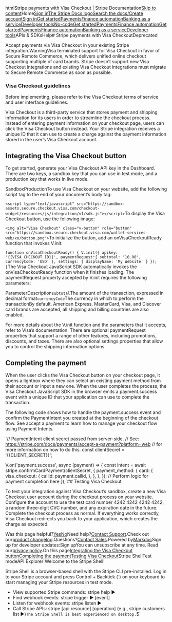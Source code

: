 htmlStripe payments with Visa Checkout | Stripe Documentation[Skip to content](#main-content)Home[Sign in](https://dashboard.stripe.com/login?redirect=https%3A%2F%2Fdocs.stripe.com%2Fvisa-checkout)[The Stripe Docs logo](/)[Search the docs/](#)[Create account](https://dashboard.stripe.com/register)[Sign in](https://dashboard.stripe.com/login?redirect=https%3A%2F%2Fdocs.stripe.com%2Fvisa-checkout)[Get started](/get-started)[Payments](/payments)[Finance automation](/finance-automation)[Banking as a service](/financial-services)[Developer tools](/development)[No-code](/no-code)[Get started](/get-started)[Payments](/payments)[Finance automation](/finance-automation)[](#)[Get started](/get-started)[Payments](/payments)[Finance automation](/finance-automation)[Banking as a service](/financial-services)[Developer tools](/development)[](#)APIs & SDKsHelp[](#)[](#)# Stripe payments with Visa CheckoutDeprecated

Accept payments via Visa Checkout in your existing Stripe integration.WarningVisa terminated support for Visa Checkout in favor of Secure Remote Commerce, which delivers unified online checkout supporting multiple of card brands. Stripe doesn’t support new Visa Checkout integrations and existing Visa Checkout integrations must migrate to Secure Remote Commerce as soon as possible.

### Visa Checkout guidelines

Before implementing, please refer to the Visa Checkout terms of service and user interface guidelines.

Visa Checkout is a third-party service that stores payment and shipping information for its users in order to streamline the checkout process. Instead of entering payment information on your checkout page, users can click the Visa Checkout button instead. Your Stripe integration receives a unique ID that it can use to create a charge against the payment information stored in the user’s Visa Checkout account.

## Integrating the Visa Checkout button

To get started, generate your Visa Checkout API key in the Dashboard. There are two keys, a sandbox key that you can use in test mode, and a production key that works in live mode.

SandboxProductionTo use Visa Checkout on your website, add the following script tag to the end of your document’s body tag:

`<script type="text/javascript" src="https://sandbox-assets.secure.checkout.visa.com/checkout-widget/resources/js/integration/v1/sdk.js"></script>`To display the Visa Checkout button, use the following image:

`<img alt="Visa Checkout" class="v-button" role="button" src="https://sandbox.secure.checkout.visa.com/wallet-services-web/xo/button.png">`To initialize the button, add an onVisaCheckoutReady function that invokes V.init:

`function onVisaCheckoutReady() {
  V.init({
    apikey: '{{VISA_CHECKOUT_ID}}',
    paymentRequest:{
      subtotal: '10.00',
      currencyCode: 'USD'
    },
    settings: {
      displayName: 'My Website'
    }
  });
}`The Visa Checkout JavaScript SDK automatically invokes the onVisaCheckoutReady function when it finishes loading. The paymentRequest property accepted by V.init requires the following parameters:

ParameterDescription`subtotal`The amount of the transaction, expressed in decimal format`currencyCode`The currency in which to perform the transactionBy default, American Express, MasterCard, Visa, and Discover card brands are accepted, all shipping and billing countries are also enabled.

For more details about the V.init function and the parameters that it accepts, refer to Visa’s documentation. There are optional paymentRequest properties that support a range of other features, including promotions, discounts, and taxes. There are also optional settings properties that allow you to control the shipping information options.

## Completing the payment

When the user clicks the Visa Checkout button on your checkout page, it opens a lightbox where they can select an existing payment method from their account or input a new one. When the user completes the process, the Visa Checkout JavaScript SDK in the browser emits a payment.success event with a unique ID that your application can use to complete the transaction.

The following code shows how to handle the payment.success event and confirm the PaymentIntent you created at the beginning of the checkout flow. See accept a payment to learn how to manage your checkout flow using Payment Intents.

`// PaymentIntent client secret passed from server-side.
// See: https://stripe.com/docs/payments/accept-a-payment?platform=web
// for more information on how to do this.
const clientSecret = '{{CLIENT_SECRET}}';

V.on('payment.success', async (payment) => {
  const intent = await stripe.confirmCardPayment(clientSecret, {
    payment_method: {
      card: {
        visa_checkout: {
          callid: payment.callid,
        },
      },
    },
  });
  // Perform logic for payment completion here
});`## Testing Visa Checkout

To test your integration against Visa Checkout’s sandbox, create a new Visa Checkout user account during the checkout process on your website. Configure the account to use the test card number 4242 4242 4242 4242, a random three-digit CVC number, and any expiration date in the future. Complete the checkout process as normal. If everything works correctly, Visa Checkout redirects you back to your application, which creates the charge as expected.

Was this page helpful?[Yes](#)[No](#)Need help?[Contact Support](https://support.stripe.com/).Check out our[product changelog](https://stripe.com/blog/changelog).Questions?[Contact Sales](https://stripe.com/contact/sales).Powered by[Markdoc](https://markdoc.dev)Sign up for developer updates:Sign upYou can unsubscribe at any time. Read our[privacy policy](https://stripe.com/privacy).On this page[Integrating the Visa Checkout button](#integrating)[Completing the payment](#completing-the-payment)[Testing Visa Checkout](#testing-visa-checkout)Stripe ShellTest modeAPI Explorer[](https://stripe.com/docs/stripe-cli#install)`Welcome to the Stripe Shell!

Stripe Shell is a browser-based shell with the Stripe CLI pre-installed. Log in to your
Stripe account and press Control + Backtick (`) on your keyboard to start managing your Stripe
resources in test mode.

- View supported Stripe commands: stripe help ▶️
- Find webhook events: stripe trigger ▶️ [event]
- Listen for webhook events: stripe listen ▶
- Call Stripe APIs: stripe [api resource] [operation] (e.g., stripe customers list ▶️)`The Stripe Shell is best experienced on desktop.`$`